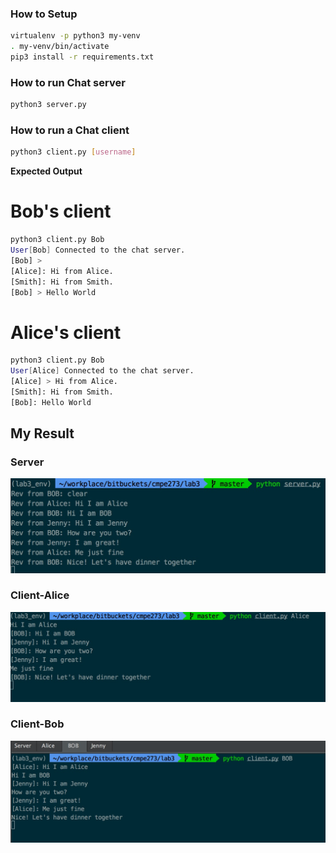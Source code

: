### How to Setup

```sh
virtualenv -p python3 my-venv
. my-venv/bin/activate
pip3 install -r requirements.txt
```

### How to run Chat server

```sh
python3 server.py
```

### How to run a Chat client

```sh
python3 client.py [username]
```

__Expected Output__

# Bob's client
```sh
python3 client.py Bob
User[Bob] Connected to the chat server.
[Bob] > 
[Alice]: Hi from Alice.
[Smith]: Hi from Smith.
[Bob] > Hello World
```

# Alice's client
```sh
python3 client.py Bob
User[Alice] Connected to the chat server. 
[Alice] > Hi from Alice.
[Smith]: Hi from Smith.
[Bob]: Hello World
```


## My Result
### Server
![Server](Server.jpg)

### Client-Alice
![Alice](Alice.jpg)

### Client-Bob
![BOB](bob.jpg)